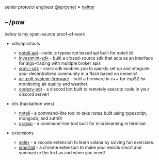 senior protocol engineer [@spicenet](https://spicenet.io) ✦ [twitter](https://twitter.com/sahilpabale)

## ~/pow

below is my open-source proof-of-work

- sdk/apis/tools
  - [noteli-api](https://github.com/sahilpabale/noteli-api) - node.js typescript based api built for noteli cli.
  - [investmint-sdk](https://investmint.club) - built a closed-source sdk that acts as an interface for algo-trading with multiple broker apis
  - [sonic-sdk](https://github.com/sahilpabale/sonic-sdk) - sonic sdk enables you to quickly set up and integrate your decentralized community in a flash based on ceramic!
  - [air-poll-system-firmware](https://github.com/sahilpabale/air_poll_sys_esp32) - built a firmware in c++ for esp32 for monitoring air quality and weather.
  - [codezy-bot](https://github.com/sahilpabale/codezy) - a discord bot built to remotely execute code in your discord server!

- clis (hackathon wins)
  - [noteli](https://github.com/sahilpabale/noteli) - a command-line tool to take notes built using typescript, mongodb, and auth0!
  - [grassp](https://github.com/sahilpabale/grassp) - a command-line tool built for microlearning in terminal.

- extensions
  - [solex](https://github.com/solex-dev) - a vscode extension to learn solana by solving fun exercises.
  - [smortail](https://github.com/sahilpabale/smortail) - a chrome extension to make your emails smort and summarize the text as and when you need!

